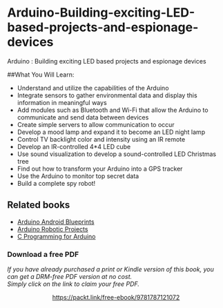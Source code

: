 # Arduino-Building-exciting-LED-based-projects-and-espionage-devices
Arduino : Building exciting LED based projects and espionage devices

##What You Will Learn:

* Understand and utilize the capabilities of the Arduino
* Integrate sensors to gather environmental data and display this information in meaningful ways
* Add modules such as Bluetooth and Wi-Fi that allow the Arduino to communicate and send data between devices
* Create simple servers to allow communication to occur
* Develop a mood lamp and expand it to become an LED night lamp
* Control TV backlight color and intensity using an IR remote
* Develop an IR-controlled 4*4 LED cube
* Use sound visualization to develop a sound-controlled LED Christmas tree
* Find out how to transform your Arduino into a GPS tracker
* Use the Arduino to monitor top secret data
* Build a complete spy robot!

## Related books
- [Arduino Android Blueprints](https://www.packtpub.com/hardware-and-creative/arduino-android-blueprints?utm_source=github&utm_medium=repository&utm_campaign=9781784390389)
- [Arduino Robotic Projects](https://www.packtpub.com/hardware-and-creative/arduino-robotic-projects?utm_source=github&utm_medium=repository&utm_campaign=9781783989829)
- [C Programming for Arduino](https://www.packtpub.com/hardware-and-creative/c-programming-arduino?utm_source=github&utm_medium=repository&utm_campaign=9781849517584)
### Download a free PDF

 <i>If you have already purchased a print or Kindle version of this book, you can get a DRM-free PDF version at no cost.<br>Simply click on the link to claim your free PDF.</i>
<p align="center"> <a href="https://packt.link/free-ebook/9781787121072">https://packt.link/free-ebook/9781787121072 </a> </p>